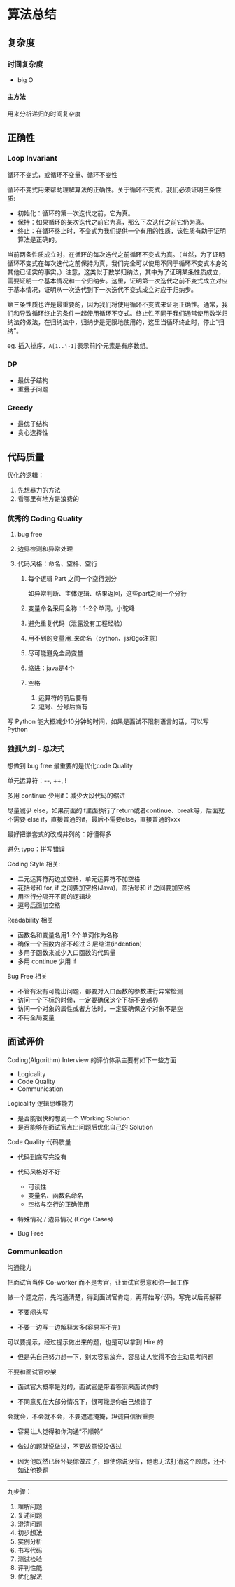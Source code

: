 # 算法总结

## 复杂度

### 时间复杂度

- big O

#### 主方法

用来分析递归的时间复杂度

## 正确性

### Loop Invariant

循环不变式，或循环不变量、循环不变性

循环不变式用来帮助理解算法的正确性。关于循环不变式，我们必须证明三条性质:

- 初始化：循环的第一次迭代之前，它为真。
- 保持：如果循环的某次迭代之前它为真，那么下次迭代之前它仍为真。
- 终止：在循环终止时，不变式为我们提供一个有用的性质，该性质有助于证明算法是正确的。

当前两条性质成立时，在循环的每次迭代之前循环不变式为真。（当然，为了证明循环不变式在每次迭代之前保持为真，我们完全可以使用不同于循环不变式本身的其他已证实的事实。）注意，这类似于数学归纳法，其中为了证明某条性质成立，需要证明一个基本情况和一个归纳步。这里，证明第一次迭代之前不变式成立对应于基本情况，证明从一次迭代到下一次迭代不变式成立对应于归纳步。

第三条性质也许是最重要的，因为我们将使用循环不变式来证明正确性。通常，我们和导致循环终止的条件一起使用循环不变式。终止性不同于我们通常使用数学归纳法的做法，在归纳法中，归纳步是无限地使用的，这里当循环终止时，停止“归纳”。

eg. 插入排序，`A[1..j-1]`表示前j个元素是有序数组。

### DP

- 最优子结构
- 重叠子问题

### Greedy

- 最优子结构
- 贪心选择性

## 代码质量

优化的逻辑：

1. 先想暴力的方法
2. 看哪里有地方是浪费的

### 优秀的 Coding Quality

1. bug free

2. 边界检测和异常处理

3. 代码风格：命名、空格、空行

   1. 每个逻辑 Part 之间一个空行划分

      如异常判断、主体逻辑、结果返回，这些part之间一个分行

   2. 变量命名采用全称：1-2个单词，小驼峰

   3. 避免重复代码（泄露没有工程经验）

   4. 用不到的变量用_来命名（python、js和go注意）

   5. 尽可能避免全局变量

   6. 缩进：java是4个

   7. 空格

      1. 运算符的前后要有
      2. 逗号、分号后面有

写 Python 能大概减少10分钟的时间，如果是面试不限制语言的话，可以写Python

### 独孤九剑 - 总决式

想做到 bug free 最重要的是优化code Quality

单元运算符：--, ++, !

多用 continue 少用if：减少大段代码的缩进

尽量减少 else，如果前面的if里面执行了return或者continue、break等，后面就不需要 else if，直接普通的if，最后不需要else，直接普通的xxx

最好把嵌套式的改成并列的：好懂得多

避免 typo：拼写错误

Coding Style 相关:

- 二元运算符两边加空格，单元运算符不加空格
- 花括号和 for, if 之间要加空格(Java)，圆括号和 if 之间要加空格
- 用空行分隔开不同的逻辑块
- 逗号后面加空格

Readability 相关

- 函数名和变量名用1-2个单词作为名称
- 确保一个函数内部不超过 3 层缩进(indention)
- 多用子函数来减少入口函数的代码量
- 多用 continue 少用 if

Bug Free 相关

- 不管有没有可能出问题，都要对入口函数的参数进行异常检测
- 访问一个下标的时候，一定要确保这个下标不会越界
- 访问一个对象的属性或者方法时，一定要确保这个对象不是空
- 不用全局变量

## 面试评价

Coding(Algorithm) Interview 的评价体系主要有如下一些方面 

- Logicality
- Code Quality
- Communication

Logicality 逻辑思维能力

- 是否能很快的想到一个 Working Solution
- 是否能够在面试官点出问题后优化自己的 Solution

Code Quality 代码质量

- 代码到底写完没有

- 代码风格好不好

  - 可读性
  - 变量名、函数名命名
  - 空格与空行的正确使用

- 特殊情况 / 边界情况 (Edge Cases)
- Bug Free

### Communication

沟通能力

把面试官当作 Co-worker 而不是考官，让面试官愿意和你一起工作

做一个题之前，先沟通清楚，得到面试官肯定，再开始写代码，写完以后再解释

- 不要闷头写

- 不要一边写一边解释太多(容易写不完) 

可以要提示，经过提示做出来的题，也是可以拿到 Hire 的

- 但是先自己努力想一下，别太容易放弃，容易让人觉得不会主动思考问题

不要和面试官吵架

- 面试官大概率是对的，面试官是带着答案来面试你的

- 不同意见在大部分情况下，很可能是你自己想错了

会就会，不会就不会，不要遮遮掩掩，坦诚自信很重要

- 容易让人觉得和你沟通“不顺畅”
- 做过的题就说做过，不要故意说没做过

- 因为他既然已经怀疑你做过了，即使你说没有，他也无法打消这个顾虑，还不如让他换题

---

九步骤：

1. 理解问题
2. 复述问题
3. 澄清问题
4. 初步想法
5. 实例分析
6. 书写代码
7. 测试检验
8. 评判性能
9. 优化解法

